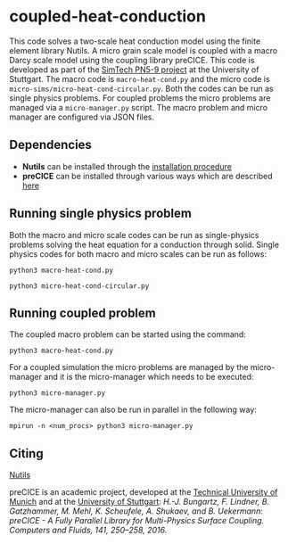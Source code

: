 # coupled-heat-conduction

This code solves a two-scale heat conduction model using the finite element library Nutils. A micro grain scale model is coupled with a macro Darcy scale model using the coupling library preCICE. This code is developed as part of the [SimTech PN5-9 project](https://www.simtech.uni-stuttgart.de/exc/research/pn/pn5/pn5-9/) at the University of Stuttgart. The macro code is `macro-heat-cond.py` and the micro code is `micro-sims/micro-heat-cond-circular.py`. Both the codes can be run as single physics problems. For coupled problems the micro problems are managed via a `micro-manager.py` script. The macro problem and micro manager are configured via JSON files.

## Dependencies

* **Nutils** can be installed through the [installation procedure](http://www.nutils.org/en/latest/intro/#installation)
* **preCICE** can be installed through various ways which are described [here](https://precice.org/installation-overview.html)

## Running single physics problem

Both the macro and micro scale codes can be run as single-physics problems solving the heat equation for a conduction through solid. Single physics codes for both macro and micro scales can be run as follows:

```(python)
python3 macro-heat-cond.py
```

```(python)
python3 micro-heat-cond-circular.py
```

## Running coupled problem

The coupled macro problem can be started using the command:

```(python)
python3 macro-heat-cond.py
```

For a coupled simulation the micro problems are managed by the micro-manager and it is the micro-manager which needs to be executed:

```(python)
python3 micro-manager.py
```

The micro-manager can also be run in parallel in the following way:

```(python)
mpirun -n <num_procs> python3 micro-manager.py 
```

## Citing

[Nutils](https://zenodo.org/record/4071707)

preCICE is an academic project, developed at the [Technical University of Munich](https://www5.in.tum.de/) and at the [University of Stuttgart](https://www.ipvs.uni-stuttgart.de/): *H.-J. Bungartz, F. Lindner, B. Gatzhammer, M. Mehl, K. Scheufele, A. Shukaev, and B. Uekermann: preCICE - A Fully Parallel Library for Multi-Physics Surface Coupling. Computers and Fluids, 141, 250–258, 2016.*
